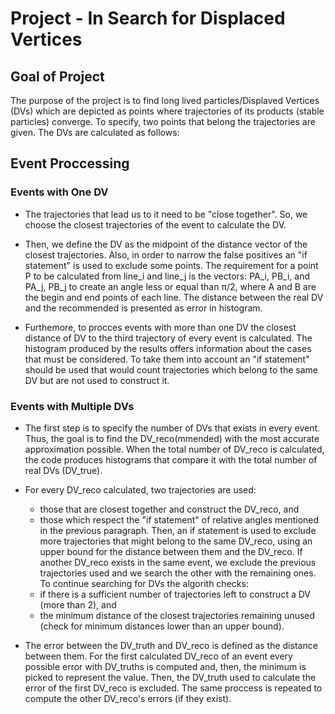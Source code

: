 # Project - In Search for Displaced Vertices

## Goal of Project

The purpose of the project is to find long lived particles/Displaved Vertices (DVs) which are depicted as points where
trajectories of its products (stable particles) converge. To specify, two points that belong the trajectories are given.
The DVs are calculated as follows:

## Event Proccessing

### Events with One DV

  * The trajectories that lead us to it need to be "close together". So, we choose the closest trajectories of the event
    to calculate the DV.

  * Then, we define the DV as the midpoint of the distance vector of the closest trajectories. Also, in order to narrow the
    false positives an "if statement" is used to exclude some points. The requirement for a point P to be calculated from line_i 
    and line_j is the vectors: PA_i, PB_i, and PA_j, PB_j to create an angle less or equal than π/2, where A and B are the begin and
    end points of each line. The distance between the real DV and the recommended is presented as error in histogram.

  * Furthemore, to procces events with more than one DV the closest distance of DV to the third trajectory of every event is calculated.
    The histogram produced by the results offers information about the cases that must be considered. To take them into account an 
    "if statement" should be used that would count trajectories which belong to the same DV but are not used to construct it.
  
### Events with Multiple DVs

  * The first step is to specify the number of DVs that exists in every event. Thus, the goal is to find the DV_reco(mmended) with the 
    most accurate approximation possible. When the total number of DV_reco is calculated, the code produces histograms that compare it
    with the total number of real DVs (DV_true).

  * For every DV_reco calculated, two trajectories are used:
      * those that are closest together and construct the DV_reco, and
      * those which respect the "if statement" of relative angles mentioned in the previous paragraph. 
    Then, an if statement is used to exclude more trajectories that might belong to the same DV_reco, using an upper bound for the distance
    between them and the DV_reco. If another DV_reco exists in the same event, we exclude the previous trajectories used and we search the
    other with the remaining ones. To continue searching for DVs the algorith checks:
      * if there is a sufficient number of trajectories left to construct a DV (more than 2), and
      * the minimum distance of the closest trajectories remaining unused (check for minimum distances lower than an upper bound).

  * The error between the DV_truth and DV_reco is defined as the distance between them. For the first calculated DV_reco of an event 
    every possible error with DV_truths is computed and, then, the minimum is picked to represent the value. Then, the DV_truth used to 
    calculate the error of the first DV_reco is excluded. The same proccess is repeated to compute the other DV_reco's errors (if they exist).
